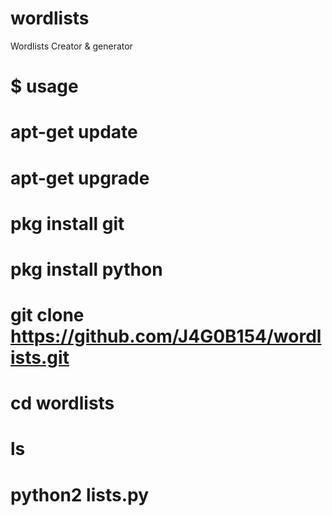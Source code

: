 # wordlists
Wordlists Creator & generator
# $ usage
# apt-get update
# apt-get upgrade

# pkg install git
# pkg install python
# git clone https://github.com/J4G0B154/wordlists.git
# cd wordlists
# ls
# python2 lists.py